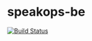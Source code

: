 # speakops-be
[![Build Status](https://travis-ci.org/wordshaker/speakops-be.svg?branch=master)](https://travis-ci.org/wordshaker/speakops-be)
